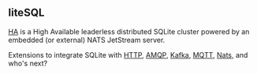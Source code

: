 ## liteSQL

[HA](https://github.com/litesql/ha) is a High Available leaderless distributed SQLite cluster powered by an embedded (or external) NATS JetStream server.

Extensions to integrate SQLite with [HTTP](https://github.com/litesql/httpcache), [AMQP](https://github.com/litesql/amqp), [Kafka](https://github.com/litesql/kafka), [MQTT](https://github.com/litesql/mqtt), [Nats](https://github.com/litesql/nats), and who's next?

